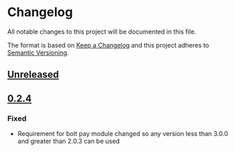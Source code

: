 # Changelog

All notable changes to this project will be documented in this file.

The format is based on [Keep a Changelog](http://keepachangelog.com/) and this project adheres to [Semantic Versioning](http://semver.org/).

## [Unreleased]

## [0.2.4]
### Fixed
- Requirement for bolt pay module changed so any version less than 3.0.0 and greater than 2.0.3 can be used

[Unreleased]: https://github.com/shopgate-professional-services/cart-integration-magento2-bolt/compare/0.2.4...HEAD
[0.2.4]: https://github.com/shopgate-professional-services/cart-integration-magento2-bolt/compare/0.2.3...0.2.4
